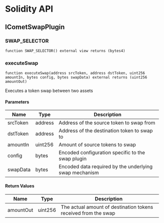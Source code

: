 # Solidity API

## ICometSwapPlugin

### SWAP_SELECTOR

```solidity
function SWAP_SELECTOR() external view returns (bytes4)
```

### executeSwap

```solidity
function executeSwap(address srcToken, address dstToken, uint256 amountIn, bytes config, bytes swapData) external returns (uint256 amountOut)
```

Executes a token swap between two assets

#### Parameters

| Name     | Type    | Description                                            |
| -------- | ------- | ------------------------------------------------------ |
| srcToken | address | Address of the source token to swap from               |
| dstToken | address | Address of the destination token to swap to            |
| amountIn | uint256 | Amount of source tokens to swap                        |
| config   | bytes   | Encoded configuration specific to the swap plugin      |
| swapData | bytes   | Encoded data required by the underlying swap mechanism |

#### Return Values

| Name      | Type    | Description                                                    |
| --------- | ------- | -------------------------------------------------------------- |
| amountOut | uint256 | The actual amount of destination tokens received from the swap |
